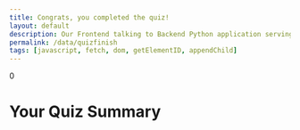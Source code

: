 ```yaml
---
title: Congrats, you completed the quiz!
layout: default
description: Our Frontend talking to Backend Python application serving questions.  This api allows us to get customer responses. 
permalink: /data/quizfinish
tags: [javascript, fetch, dom, getElementID, appendChild]
---
```

 
 
<!-- HTML  fragment for page -->
 <div id="quiz_score_summary">
    <!-- javascript generated data -->0
    <h1>Your Quiz Summary</h1>
</div>

<script>

  const resultContainer = document.getElementById("quiz_score_summary");
  // prepare fetch urls
  const url = "https://www.teamcheeseatimetime.tk/api/quiz";
  const urllocal = "http://localhost:5000/api/quiz" ;
  
  const summaryUrl = "/summary";
  // prepare fetch GET options
  const options = {
    method: 'GET',  
    mode: 'cors',  
    cache: 'default', 
    credentials: 'omit',  
    headers: {
      'Content-Type': 'application/json'
    },
  };

  fetch(url + summaryUrl, options)
    // response is a RESTful "promise" on any successful fetch
    .then(response => {
      // check for response errors
      if (response.status !== 200) {
          error('GET API response failure: ' + response.status);
          return;
      }
      // valid response will have JSON data
      response.json().then(data => {
          resultContainer.innerHTML =   '<pre>' + JSON.stringify(data, undefined, '\t') + '</pre>';
          console.log(data)
      })
  })
  // catch fetch errors (ie Nginx ACCESS to server blocked)
  .catch(err => {
    error(err + " " + url + summaryUrl);
  });

 
</script>